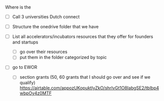 Where is the

- [ ] Call 3 universities Dutch connect 

- [ ] Structure the onedrive folder that we have
- [ ] List all accelerators/incubators resources that they offer for founders and startups
	- [ ] go over their resources
	- [ ] put them in the folder categorized by topic

- [ ] go to EWOR
	- [ ] section grants (50, 60 grants that I should go over and see if we qualify) 
		https://airtable.com/appozUKopuktlyZkO/shrlvGt1O8IabgSE2/tblbp4wbpOy4z0MTF
